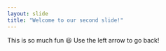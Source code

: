 ```yaml
---
layout: slide
title: "Welcome to our second slide!"
---
```

This is so much fun :smiley: 
Use the left arrow to go back!
